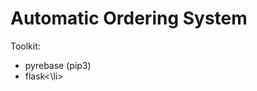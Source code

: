<h1 style="align: center;">Automatic Ordering System</h1>
<p>Toolkit:</p>
<ul>
    <li>pyrebase (pip3)</li>
    <li>flask<\li>
</ul>